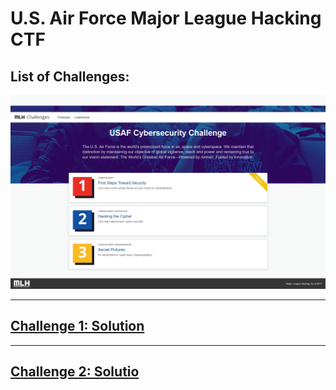 # **U.S. Air Force Major League Hacking CTF**
## **List of Challenges:**

![Challenges](images/challenges.png)
___
## **[Challenge 1: Solution](Challenge_1)**
___

## **[Challenge 2: Solutio](Challenge_2)**
